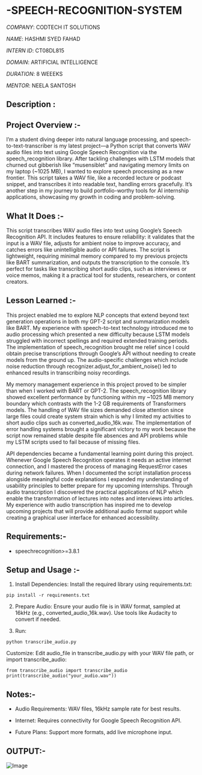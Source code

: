 # -SPEECH-RECOGNITION-SYSTEM


*COMPANY*: CODTECH IT SOLUTIONS

*NAME*: HASHMI SYED FAHAD

*INTERN ID*: CT08DL815

*DOMAIN*: ARTIFICIAL INTELLIGENCE

*DURATION*: 8 WEEEKS

*MENTOR*: NEELA SANTOSH



## Description :

## Project Overview :-


I’m a student diving deeper into natural language processing, and speech-to-text-transcriber is my latest project—a Python script that converts WAV audio files into text using Google Speech Recognition via the speech_recognition library. After tackling challenges with LSTM models that churned out gibberish like “musensiblet” and navigating memory limits on my laptop (~1025 MB), I wanted to explore speech processing as a new frontier. This script takes a WAV file, like a recorded lecture or podcast snippet, and transcribes it into readable text, handling errors gracefully. It’s another step in my journey to build portfolio-worthy tools for AI internship applications, showcasing my growth in coding and problem-solving.


## What It Does :-

This script transcribes WAV audio files into text using Google’s Speech Recognition API. It includes features to ensure reliability: it validates that the input is a WAV file, adjusts for ambient noise to improve accuracy, and catches errors like unintelligible audio or API failures. The script is lightweight, requiring minimal memory compared to my previous projects like BART summarization, and outputs the transcription to the console. It’s perfect for tasks like transcribing short audio clips, such as interviews or voice memos, making it a practical tool for students, researchers, or content creators.


## Lesson Learned :-

This project enabled me to explore NLP concepts that extend beyond text generation operations in both my GPT-2  script and summarization models like BART. My experience with speech-to-text technology introduced me to audio  processing which presented a new difficulty because LSTM models struggled with incorrect spellings and required extended training periods.  The implementation of speech_recognition brought me relief since I could obtain precise transcriptions through Google’s  API without needing to create models from the ground up. The audio-specific challenges which include noise reduction through  recognizer.adjust_for_ambient_noise() led to enhanced results in transcribing noisy recordings.

My memory management experience  in this project proved to be simpler than when I worked with BART or GPT-2.  The speech_recognition library showed excellent performance by functioning within my ~1025 MB memory boundary which  contrasts with the 1-2 GB requirements of Transformers models. The handling of WAV file sizes demanded  close attention since large files could create system strain which is why I limited my activities to short audio clips  such as converted_audio_16k.wav. The implementation of error handling systems brought a significant victory to  my work because the script now remained stable despite file absences and API problems while my LSTM scripts used  to fail because of missing files.

API dependencies became a fundamental learning point during this project. Whenever Google Speech Recognition operates it needs an  active internet connection, and I mastered the process of managing RequestError cases during network failures. When I  documented the script installation process alongside meaningful code explanations I expanded my understanding of usability principles to better prepare for  my upcoming internships. Through audio transcription I discovered the practical applications of NLP which enable the transformation of  lectures into notes and interviews into articles. My experience with audio transcription has inspired me to develop upcoming projects  that will provide additional audio format support while creating a graphical user interface for enhanced accessibility.


## Requirements:-

- speechrecognition>=3.8.1




## Setup and Usage :-



1. Install Dependencies: Install the required library using requirements.txt:

```
pip install -r requirements.txt
```


2. Prepare Audio: Ensure your audio file is in WAV format, sampled at 16kHz (e.g., converted_audio_16k.wav). Use tools like Audacity to convert if needed.


3. Run:

```
python transcribe_audio.py

```

  
Customize: Edit audio_file in transcribe_audio.py with your WAV file path, or import transcribe_audio:

```
from transcribe_audio import transcribe_audio
print(transcribe_audio("your_audio.wav"))

```

## Notes:-

- Audio Requirements: WAV files, 16kHz sample rate for best results.



- Internet: Requires connectivity for Google Speech Recognition API.



- Future Plans: Support more formats, add live microphone input.


## OUTPUT:-

![Image](https://github.com/user-attachments/assets/7cc41d55-f0b3-466b-bc94-13cb995c59a6)


